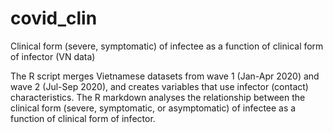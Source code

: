 # covid_clin
Clinical form (severe, symptomatic) of infectee as a function of clinical form of infector (VN data)

The R script merges Vietnamese datasets from wave 1 (Jan-Apr 2020) and wave 2 (Jul-Sep 2020), and creates variables that use infector (contact) characteristics.
The R markdown analyses the relationship between the clinical form (severe, symptomatic, or asymptomatic) of infectee as a function of clinical form of infector. 
